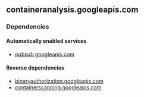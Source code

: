 ## containeranalysis.googleapis.com

### Dependencies

#### Automatically enabled services

* [pubsub.googleapis.com](../pubsub.googleapis.com/)

#### Reverse dependencies

* [binaryauthorization.googleapis.com](../binaryauthorization.googleapis.com/)
* [containerscanning.googleapis.com](../containerscanning.googleapis.com/)
